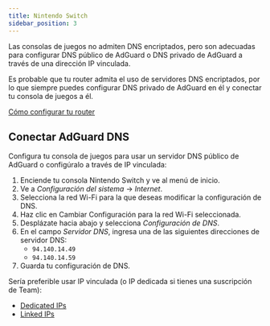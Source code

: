 ```yaml
---
title: Nintendo Switch
sidebar_position: 3
---
```


Las consolas de juegos no admiten DNS encriptados, pero son adecuadas para configurar DNS público de AdGuard o DNS privado de AdGuard a través de una dirección IP vinculada.

Es probable que tu router admita el uso de servidores DNS encriptados, por lo que siempre puedes configurar DNS privado de AdGuard en él y conectar tu consola de juegos a él.

[Cómo configurar tu router](/private-dns/connect-devices/routers/routers.md)

## Conectar AdGuard DNS

Configura tu consola de juegos para usar un servidor DNS público de AdGuard o configúralo a través de IP vinculada:

1. Enciende tu consola Nintendo Switch y ve al menú de inicio.
2. Ve a _Configuración del sistema_ → _Internet_.
3. Selecciona la red Wi-Fi para la que deseas modificar la configuración de DNS.
4. Haz clic en Cambiar Configuración para la red Wi-Fi seleccionada.
5. Desplázate hacia abajo y selecciona _Configuración de DNS_.
6. En el campo _Servidor DNS_, ingresa una de las siguientes direcciones de servidor DNS:
   - `94.140.14.49`
   - `94.140.14.59`
7. Guarda tu configuración de DNS.

Sería preferible usar IP vinculada (o IP dedicada si tienes una suscripción de Team):

- [Dedicated IPs](/private-dns/connect-devices/other-options/dedicated-ip.md)
- [Linked IPs](/private-dns/connect-devices/other-options/linked-ip.md)
